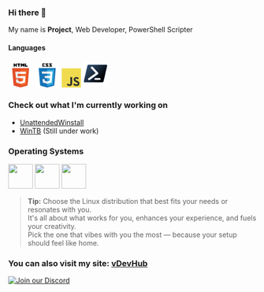 ### Hi there 👋

My name is **Project**, Web Developer, PowerShell Scripter

#### Languages
<img src="https://raw.githubusercontent.com/devicons/devicon/master/icons/html5/html5-original-wordmark.svg" width="50" height="50"> <img src="https://raw.githubusercontent.com/devicons/devicon/master/icons/css3/css3-original-wordmark.svg" width="50" height="50"> <img src="https://raw.githubusercontent.com/devicons/devicon/master/icons/javascript/javascript-original.svg" width="40" height="40"> <img src="https://raw.githubusercontent.com/devicons/devicon/master/icons/powershell/powershell-original.svg" width="50" height="50" style="vertical-align: 4px;"> <!-- Adjusted PowerShell logo -->

### Check out what I'm currently working on

- [UnattendedWinstall](https://github.com/deadproject/UnattendedWinstall)
- [WinTB](https://github.com/deadproject/WinTb) (Still under work)

### Operating Systems
<img src="https://banner2.cleanpng.com/20180414/req/avftib6f2.webp" width="50" height="50"> <img src="https://www.debian.org/logos/openlogo-nd.svg" width="50" height="50"> <img src="https://encrypted-tbn0.gstatic.com/images?q=tbn:ANd9GcRuYypmGR91DF2fvasAhTRnYRNl0pmT4cnWnA&s" width="50" height="50">

> **Tip:** Choose the Linux distribution that best fits your needs or resonates with you.  
> It's all about what works for you, enhances your experience, and fuels your creativity.  
> Pick the one that vibes with you the most — because your setup should feel like home.

### You can also visit my site: [vDevHub](https://vdevhub.pages.dev/)
[![Join our Discord](https://img.shields.io/badge/Join_Our_Discord-7289DA?style=for-the-badge&logo=discord&logoColor=white)](https://discord.gg/EzHu6tw5PQ) 

